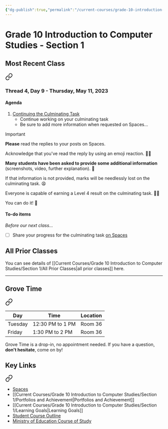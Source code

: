 ```yaml
---
{"dg-publish":true,"permalink":"/current-courses/grade-10-introduction-to-computer-studies/section-1/home/","dgHomeLink":false}
---
```


# Grade 10 Introduction to Computer Studies - Section 1
## Most Recent Class

<div class="transclusion internal-embed is-loaded"><a class="markdown-embed-link" href="/current-courses/grade-10-introduction-to-computer-studies/section-1/thread-4/day-9/" aria-label="Open link"><svg xmlns="http://www.w3.org/2000/svg" width="24" height="24" viewBox="0 0 24 24" fill="none" stroke="currentColor" stroke-width="2" stroke-linecap="round" stroke-linejoin="round" class="svg-icon lucide-link"><path d="M10 13a5 5 0 0 0 7.54.54l3-3a5 5 0 0 0-7.07-7.07l-1.72 1.71"></path><path d="M14 11a5 5 0 0 0-7.54-.54l-3 3a5 5 0 0 0 7.07 7.07l1.71-1.71"></path></svg></a><div class="markdown-embed">




### Thread 4, Day 9 - Thursday, May 11, 2023
#### Agenda

1. [Continuing the Culminating Task](https://drive.google.com/file/d/1rfwPgUBdPFql629WaOHJWa6-I4iEx76t/view?usp=share_link)
	- Continue working on your culminating task
	- Be sure to add more information when requested on Spaces...

> [!IMPORTANT]
> 
> **Please** read the replies to your posts on Spaces.
> 
> Acknowledge that you've read the reply by using an emoji reaction. 👍🏼
> 
> **Many students have been asked to provide some additional information** (screenshots, video, further explanation). 📝 
> 
> If that information is not provided, marks will be needlessly lost on the culminating task. 😩
> 
> Everyone is capable of earning a Level 4 result on the culminating task. 💪🏼
> 
> You can do it! 🚀

#### To-do items
*Before our next class...*

- [ ] Share your progress for the culminating task [on Spaces](https://ca.spacesedu.com/)


</div></div>

## All Prior Classes
You can see details of [[Current Courses/Grade 10 Introduction to Computer Studies/Section 1/All Prior Classes\|all prior classes]] here.
___
## Grove Time

<div class="transclusion internal-embed is-loaded"><a class="markdown-embed-link" href="/current-courses/grove-time/" aria-label="Open link"><svg xmlns="http://www.w3.org/2000/svg" width="24" height="24" viewBox="0 0 24 24" fill="none" stroke="currentColor" stroke-width="2" stroke-linecap="round" stroke-linejoin="round" class="svg-icon lucide-link"><path d="M10 13a5 5 0 0 0 7.54.54l3-3a5 5 0 0 0-7.07-7.07l-1.72 1.71"></path><path d="M14 11a5 5 0 0 0-7.54-.54l-3 3a5 5 0 0 0 7.07 7.07l1.71-1.71"></path></svg></a><div class="markdown-embed">




Day|Time|Location
-|-|-
Tuesday|12:30 PM to 1 PM|Room 36
Friday|1:30 PM to 2 PM|Room 36

Grove Time is a drop-in, no appointment needed.
If you have a question, **don't hesitate**, come on by!

</div></div>

## Key Links

<div class="transclusion internal-embed is-loaded"><a class="markdown-embed-link" href="/current-courses/grade-10-introduction-to-computer-studies/section-1/key-links/" aria-label="Open link"><svg xmlns="http://www.w3.org/2000/svg" width="24" height="24" viewBox="0 0 24 24" fill="none" stroke="currentColor" stroke-width="2" stroke-linecap="round" stroke-linejoin="round" class="svg-icon lucide-link"><path d="M10 13a5 5 0 0 0 7.54.54l3-3a5 5 0 0 0-7.07-7.07l-1.72 1.71"></path><path d="M14 11a5 5 0 0 0-7.54-.54l-3 3a5 5 0 0 0 7.07 7.07l1.71-1.71"></path></svg></a><div class="markdown-embed">




* [Spaces](https://ca.spacesedu.com/)
* [[Current Courses/Grade 10 Introduction to Computer Studies/Section 1/Portfolios and Achievement\|Portfolios and Achievement]]
* [[Current Courses/Grade 10 Introduction to Computer Studies/Section 1/Learning Goals\|Learning Goals]] 
* [Student Course Outline](https://tinyurl.com/lcscs22-g10-so)
* [Ministry of Education Course of Study](https://tinyurl.com/lcscs22-g10-mcs)

</div></div>
